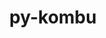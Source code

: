 ---
title: "py-kombu"
layout: cache
categories: [package, develop]
meta: {"compilers": ["gcc@=7.5.0"], "num_specs": 4, "num_specs_by_stack": {"radiuss": 3, "root": 4}, "oss": ["ubuntu18.04"], "platforms": ["linux"], "stacks": ["radiuss", "root"], "targets": ["x86_64_v3"], "versions": ["5.3.5"]}
spec_details: [{"compiler": "gcc@=7.5.0", "hash": "5kywpyj6cbe2nwpwaqmcutvd24xp7fbk", "os": "ubuntu18.04", "platform": "linux", "size": "-", "stacks": ["radiuss", "root"], "tarball": "https://binaries.spack.io/develop/build_cache/linux-ubuntu18.04-x86_64_v3/gcc-7.5.0/py-kombu-5.3.5/linux-ubuntu18.04-x86_64_v3-gcc-7.5.0-py-kombu-5.3.5-5kywpyj6cbe2nwpwaqmcutvd24xp7fbk.spack", "target": "x86_64_v3", "variants": ["build_system=python_pip", "~redis"], "versions": ["5.3.5"]}, {"compiler": "gcc@=7.5.0", "hash": "b4zsvdko5fklz5modbxvjerhajgc2n64", "os": "ubuntu18.04", "platform": "linux", "size": "-", "stacks": ["root"], "tarball": "https://binaries.spack.io/develop/build_cache/linux-ubuntu18.04-x86_64_v3/gcc-7.5.0/py-kombu-5.3.5/linux-ubuntu18.04-x86_64_v3-gcc-7.5.0-py-kombu-5.3.5-b4zsvdko5fklz5modbxvjerhajgc2n64.spack", "target": "x86_64_v3", "variants": ["build_system=python_pip", "~redis"], "versions": ["5.3.5"]}, {"compiler": "gcc@=7.5.0", "hash": "dgtvg2am3qaen6ej5c7lb7kabbqyb44p", "os": "ubuntu18.04", "platform": "linux", "size": "-", "stacks": ["radiuss", "root"], "tarball": "https://binaries.spack.io/develop/build_cache/linux-ubuntu18.04-x86_64_v3/gcc-7.5.0/py-kombu-5.3.5/linux-ubuntu18.04-x86_64_v3-gcc-7.5.0-py-kombu-5.3.5-dgtvg2am3qaen6ej5c7lb7kabbqyb44p.spack", "target": "x86_64_v3", "variants": ["build_system=python_pip", "~redis"], "versions": ["5.3.5"]}, {"compiler": "gcc@=7.5.0", "hash": "wahkacbinrj7defcdazljojgdy7neunt", "os": "ubuntu18.04", "platform": "linux", "size": "-", "stacks": ["radiuss", "root"], "tarball": "https://binaries.spack.io/develop/build_cache/linux-ubuntu18.04-x86_64_v3/gcc-7.5.0/py-kombu-5.3.5/linux-ubuntu18.04-x86_64_v3-gcc-7.5.0-py-kombu-5.3.5-wahkacbinrj7defcdazljojgdy7neunt.spack", "target": "x86_64_v3", "variants": ["build_system=python_pip", "~redis"], "versions": ["5.3.5"]}]
---